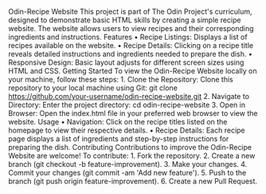 ﻿Odin-Recipe Website
This project is part of The Odin Project's curriculum, designed to demonstrate basic HTML skills by creating a simple recipe website. The website allows users to view recipes and their corresponding ingredients and instructions.
Features
    • Recipe Listings: Displays a list of recipes available on the website.
    • Recipe Details: Clicking on a recipe title reveals detailed instructions and ingredients needed to prepare the dish.
    • Responsive Design: Basic layout adjusts for different screen sizes using HTML and CSS.
Getting Started
To view the Odin-Recipe Website locally on your machine, follow these steps:
    1. Clone the Repository: Clone this repository to your local machine using Git: 
       git clone https://github.com/your-username/odin-recipe-website.git
    2. Navigate to Directory: Enter the project directory: 
       cd odin-recipe-website
    3. Open in Browser: Open the index.html file in your preferred web browser to view the website.
Usage
    • Navigation: Click on the recipe titles listed on the homepage to view their respective details.
    • Recipe Details: Each recipe page displays a list of ingredients and step-by-step instructions for preparing the dish.
Contributing
Contributions to improve the Odin-Recipe Website are welcome! To contribute:
    1. Fork the repository.
    2. Create a new branch (git checkout -b feature-improvement).
    3. Make your changes.
    4. Commit your changes (git commit -am 'Add new feature').
    5. Push to the branch (git push origin feature-improvement).
    6. Create a new Pull Request.

